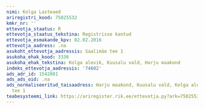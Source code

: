 ```yaml
---
nimi: Kolga Lasteaed
ariregistri_kood: 75025532
kmkr_nr: ''
ettevotja_staatus: R
ettevotja_staatus_tekstina: Registrisse kantud
ettevotja_esmakande_kpv: 02.02.2016
ettevotja_aadress: .na
asukoht_ettevotja_aadressis: Saalimäe tee 1
asukoha_ehak_kood: 3336
asukoha_ehak_tekstina: Kolga alevik, Kuusalu vald, Harju maakond
indeks_ettevotja_aadressis: '74602'
ads_adr_id: 1542081
ads_ads_oid: .na
ads_normaliseeritud_taisaadress: Harju maakond, Kuusalu vald, Kolga alevik, Saalimäe
  tee 1
teabesysteemi_link: https://ariregister.rik.ee/ettevotja.py?ark=75025532&ref=rekvisiidid
---
```

